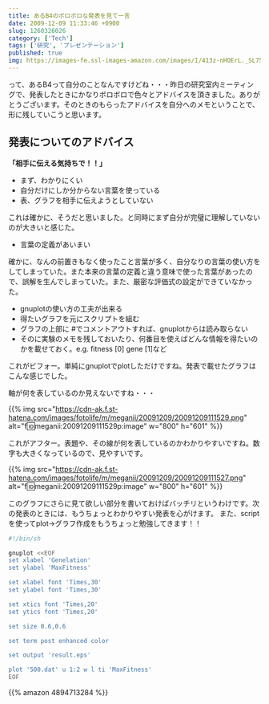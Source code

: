 ```yaml
---
title: あるB4のボロボロな発表を見て一言
date: 2009-12-09 11:33:46 +0900
slug: 1260326026
category: ['Tech']
tags: ['研究', 'プレゼンテーション']
published: true
img: https://images-fe.ssl-images-amazon.com/images/I/413z-nHOErL._SL75_.jpg
---
```


って、あるB4って自分のことなんですけどね・・・昨日の研究室内ミーティングで、発表したときにかなりボロボロで色々とアドバイスを頂きました。ありがとうございます。そのときのもらったアドバイスを自分へのメモということで、形に残していこうと思います。


## 発表についてのアドバイス

**「相手に伝える気持ちで！！」**

- まず、わかりにくい
- 自分だけにしか分からない言葉を使っている
- 表、グラフを相手に伝えようとしていない

これは確かに、そうだと思いました。と同時にまず自分が完璧に理解していないのが大きいと感じた。

- 言葉の定義があいまい

確かに、なんの前置きもなく使ったこと言葉が多く、自分なりの言葉の使い方をしてしまっていた。また本来の言葉の定義と違う意味で使った言葉があったので、誤解を生んでしまっていた。また、厳密な評価式の設定ができていなかった。


- gnuplotの使い方の工夫が出来る
- 得たいグラフを元にスクリプトを組む
- グラフの上部に #でコメントアウトすれば、gnuplotからは読み取らない
- そのに実験のメモを残しておいたり、何番目を使えばどんな情報を得たいのかを載せておく。e.g. fitness [0] gene [1]など


これがビフォー。単純にgnuplotでplotしただけですね。発表で載せたグラフはこんな感じでした。

軸が何を表しているのか見えないですね・・・

{{% img src="https://cdn-ak.f.st-hatena.com/images/fotolife/m/meganii/20091209/20091209111529.png" alt="f:id:meganii:20091209111529p:image" w="800" h="601" %}}


これがアフター。表題や、その線が何を表しているのかわかりやすいですね。数字も大きくなっているので、見やすいです。


{{% img src="https://cdn-ak.f.st-hatena.com/images/fotolife/m/meganii/20091209/20091209111527.png" alt="f:id:meganii:20091209111529p:image" w="800" h="601" %}}


このグラフにさらに見て欲しい部分を書いておけばバッチリというわけです。次の発表のときには、もうちょっとわかりやすい発表を心がけます。
また、scriptを使ってplot→グラフ作成をもうちょっと勉強してきます！！

```bash
#!/bin/sh

gnuplot <<EOF
set xlabel 'Genelation'
set ylabel 'MaxFitness'

set xlabel font 'Times,30'
set ylabel font 'Times,30'

set xtics font 'Times,20'
set ytics font 'Times,20'

set size 0.6,0.6

set term post enhanced color

set output 'result.eps'

plot '500.dat' u 1:2 w l ti 'MaxFitness'
EOF
```

{{% amazon 4894713284 %}}